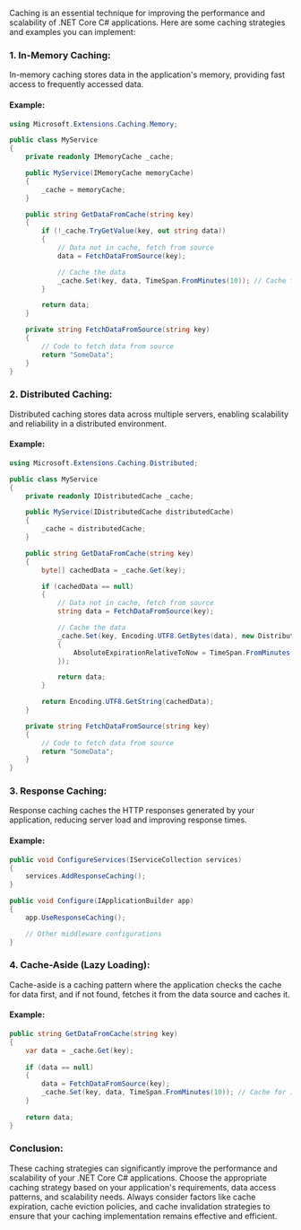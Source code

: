 Caching is an essential technique for improving the performance and scalability of .NET Core C# applications. Here are some caching strategies and examples you can implement:

### 1. In-Memory Caching:

In-memory caching stores data in the application's memory, providing fast access to frequently accessed data.

#### Example:

```csharp
using Microsoft.Extensions.Caching.Memory;

public class MyService
{
    private readonly IMemoryCache _cache;

    public MyService(IMemoryCache memoryCache)
    {
        _cache = memoryCache;
    }

    public string GetDataFromCache(string key)
    {
        if (!_cache.TryGetValue(key, out string data))
        {
            // Data not in cache, fetch from source
            data = FetchDataFromSource(key);

            // Cache the data
            _cache.Set(key, data, TimeSpan.FromMinutes(10)); // Cache for 10 minutes
        }

        return data;
    }

    private string FetchDataFromSource(string key)
    {
        // Code to fetch data from source
        return "SomeData";
    }
}
```

### 2. Distributed Caching:

Distributed caching stores data across multiple servers, enabling scalability and reliability in a distributed environment.

#### Example:

```csharp
using Microsoft.Extensions.Caching.Distributed;

public class MyService
{
    private readonly IDistributedCache _cache;

    public MyService(IDistributedCache distributedCache)
    {
        _cache = distributedCache;
    }

    public string GetDataFromCache(string key)
    {
        byte[] cachedData = _cache.Get(key);

        if (cachedData == null)
        {
            // Data not in cache, fetch from source
            string data = FetchDataFromSource(key);

            // Cache the data
            _cache.Set(key, Encoding.UTF8.GetBytes(data), new DistributedCacheEntryOptions
            {
                AbsoluteExpirationRelativeToNow = TimeSpan.FromMinutes(10) // Cache for 10 minutes
            });

            return data;
        }

        return Encoding.UTF8.GetString(cachedData);
    }

    private string FetchDataFromSource(string key)
    {
        // Code to fetch data from source
        return "SomeData";
    }
}
```

### 3. Response Caching:

Response caching caches the HTTP responses generated by your application, reducing server load and improving response times.

#### Example:

```csharp
public void ConfigureServices(IServiceCollection services)
{
    services.AddResponseCaching();
}

public void Configure(IApplicationBuilder app)
{
    app.UseResponseCaching();

    // Other middleware configurations
}
```

### 4. Cache-Aside (Lazy Loading):

Cache-aside is a caching pattern where the application checks the cache for data first, and if not found, fetches it from the data source and caches it.

#### Example:

```csharp
public string GetDataFromCache(string key)
{
    var data = _cache.Get(key);
    
    if (data == null)
    {
        data = FetchDataFromSource(key);
        _cache.Set(key, data, TimeSpan.FromMinutes(10)); // Cache for 10 minutes
    }
    
    return data;
}
```

### Conclusion:

These caching strategies can significantly improve the performance and scalability of your .NET Core C# applications. Choose the appropriate caching strategy based on your application's requirements, data access patterns, and scalability needs. Always consider factors like cache expiration, cache eviction policies, and cache invalidation strategies to ensure that your caching implementation remains effective and efficient.